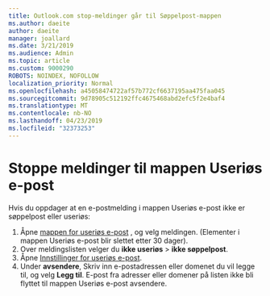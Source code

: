 ```yaml
---
title: Outlook.com stop-meldinger går til Søppelpost-mappen
ms.author: daeite
author: daeite
manager: joallard
ms.date: 3/21/2019
ms.audience: Admin
ms.topic: article
ms.custom: 9000290
ROBOTS: NOINDEX, NOFOLLOW
localization_priority: Normal
ms.openlocfilehash: a45058474722af57b772cf6637195aa475faa045
ms.sourcegitcommit: 9d78905c512192ffc4675468abd2efc5f2e4baf4
ms.translationtype: MT
ms.contentlocale: nb-NO
ms.lasthandoff: 04/23/2019
ms.locfileid: "32373253"
---
```

# <a name="stop-messages-going-to-your-junk-email-folder"></a>Stoppe meldinger til mappen Useriøs e-post

Hvis du oppdager at en e-postmelding i mappen Useriøs e-post ikke er søppelpost eller useriøs:

1. Åpne [mappen for useriøs e-post](https://outlook.live.com/mail/junkemail) , og velg meldingen. (Elementer i mappen Useriøs e-post blir slettet etter 30 dager).
1. Over meldingslisten velger du **ikke useriøs** > **ikke søppelpost**.
1. Åpne [Innstillinger for useriøs e-post](https://go.microsoft.com/fwlink/?linkid=2035804).
1. Under **avsendere**, Skriv inn e-postadressen eller domenet du vil legge til, og velg **Legg til**. E-post fra adresser eller domener på listen ikke bli flyttet til mappen Useriøs e-post avsendere.